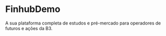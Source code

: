 # FinhubDemo
A sua plataforma completa de estudos e pré-mercado para operadores de futuros e ações da B3.
